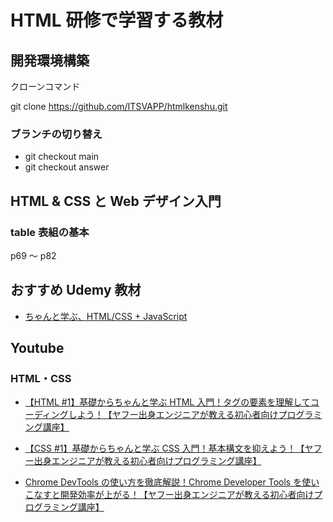 # HTML 研修で学習する教材

## 開発環境構築

クローンコマンド

git clone https://github.com/ITSVAPP/htmlkenshu.git

### ブランチの切り替え

- git checkout main
- git checkout answer

## HTML & CSS と Web デザイン入門

### table 表組の基本

p69 ～ p82

## おすすめ Udemy 教材

- [ちゃんと学ぶ、HTML/CSS + JavaScript](https://iftc-svcjp.udemy.com/course/html-css-js/learn/)

## Youtube

### HTML・CSS

- [【HTML #1】基礎からちゃんと学ぶ HTML 入門！タグの要素を理解してコーディングしよう！【ヤフー出身エンジニアが教える初心者向けプログラミング講座】](https://www.youtube.com/watch?v=eNfFRNsmnj8)

- [【CSS #1】基礎からちゃんと学ぶ CSS 入門！基本構文を抑えよう！【ヤフー出身エンジニアが教える初心者向けプログラミング講座】](https://www.youtube.com/watch?v=xBLIzweHYic)

- [Chrome DevTools の使い方を徹底解説！Chrome Developer Tools を使いこなすと開発効率が上がる！【ヤフー出身エンジニアが教える初心者向けプログラミング講座】](https://www.youtube.com/watch?v=awRkFcv51r4)
